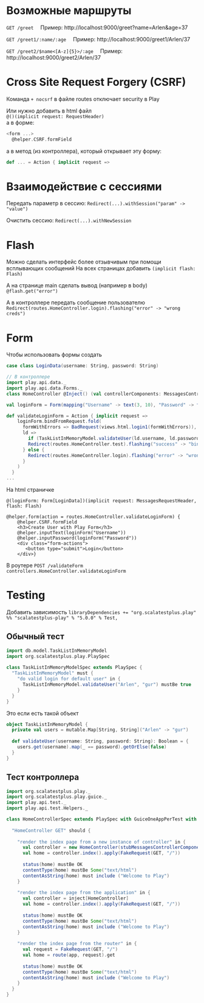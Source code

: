   
# Возможные маршруты  
  
`GET /greet  `
Пример: http://localhost:9000/greet?name=Arlen&age=37  
  
`GET /greet1/:name/:age  `
Пример: http://localhost:9000/greet1/Arlen/37  
  
`GET /greet2/$name<[A-z]{5}>/:age  `
Пример: http://localhost:9000/greet2/Arlen/37  
  
# Cross Site Request Forgery (CSRF)  
Команда `+ nocsrf` в файле routes отключает security в Play  
  
Или нужно добавить в html файл  
`@()(implicit request: RequestHeader)`  
а в форме:  
```scala  
<form ...>  
  @helper.CSRF.formField  
```  
а в метод (из контроллера), который открывает эту форму:  
```scala  
def ... = Action { implicit request =>  
```  
  
# Взаимодействие с сессиями  
Передать параметр в сессию:
`Redirect(...).withSession("param" -> "value")`

Очистить сессию:
`Redirect(...).withNewSession`

# Flash
Можно сделать интерфейс более отзывчивым при помощи всплывающих сообщений
На всех страницах добавить `(implicit flash: Flash)`

А на странице main сделать вывод (например в body) `@flash.get("error")  `

А в контроллере передать сообщение пользователю `Redirect(routes.HomeController.login).flashing("error" -> "wrong creds")`

# Form
Чтобы использовать формы создать
```scala
case class LoginData(username: String, password: String)

// В контроллере
import play.api.data._  
import play.api.data.Forms._  
class HomeController @Inject() (val controllerComponents: MessagesControllerComponents) extends MessagesBaseController {

val loginForm = Form(mapping("Username" -> text(3, 10), "Password" -> text(8))(LoginData.apply)(LoginData.unapply))

def validateLoginForm = Action { implicit request =>  
    loginForm.bindFromRequest.fold(  
      formWithErrors => BadRequest(views.html.login1(formWithErrors)),  
      ld =>  
        if (TaskListInMemoryModel.validateUser(ld.username, ld.password)) {  
        Redirect(routes.HomeController.test).flashing("success" -> "bingo!")  
      } else {  
        Redirect(routes.HomeController.login).flashing("error" -> "wrong creds")  
      }  
    )  
  }
...

```

На html страничке
```play
@(loginForm: Form[LoginData])(implicit request: MessagesRequestHeader, flash: Flash)

@helper.form(action = routes.HomeController.validateLoginForm) {  
    @helper.CSRF.formField  
    <h3>Create User with Play Form</h3>  
    @helper.inputText(loginForm("Username"))  
    @helper.inputPassword(loginForm("Password"))  
    <div class="form-actions">  
       <button type="submit">Login</button>  
    </div>}
```

В роутере
`POST /validateForm controllers.HomeController.validateLoginForm`

# Testing
Добавить зависимость 
`libraryDependencies += "org.scalatestplus.play" %% "scalatestplus-play" % "5.0.0" % Test,`

## Обычный тест
```scala
import db.model.TaskListInMemoryModel  
import org.scalatestplus.play.PlaySpec  
  
class TaskListInMemoryModelSpec extends PlaySpec {  
  "TaskListInMemoryModel" must {  
    "do valid login for default user" in {  
      TaskListInMemoryModel.validateUser("Arlen", "gur") mustBe true  
    }  
  }  
}
```

Это если есть такой объект
```scala
object TaskListInMemoryModel {  
  private val users = mutable.Map[String, String]("Arlen" -> "gur")  
    
  def validateUser(username: String, password: String): Boolean = {  
    users.get(username).map(_ == password).getOrElse(false)  
  }
}
```

## Тест контроллера
```scala
import org.scalatestplus.play._  
import org.scalatestplus.play.guice._  
import play.api.test._  
import play.api.test.Helpers._  

class HomeControllerSpec extends PlaySpec with GuiceOneAppPerTest with Injecting {  
  
  "HomeController GET" should {  
  
    "render the index page from a new instance of controller" in {  
      val controller = new HomeController(stubMessagesControllerComponents())  
      val home = controller.index().apply(FakeRequest(GET, "/"))  
  
      status(home) mustBe OK  
      contentType(home) mustBe Some("text/html")  
      contentAsString(home) must include ("Welcome to Play")  
    }  
  
    "render the index page from the application" in {  
      val controller = inject[HomeController]  
      val home = controller.index().apply(FakeRequest(GET, "/"))  
  
      status(home) mustBe OK  
      contentType(home) mustBe Some("text/html")  
      contentAsString(home) must include ("Welcome to Play")  
    }  
  
    "render the index page from the router" in {  
      val request = FakeRequest(GET, "/")  
      val home = route(app, request).get  
  
      status(home) mustBe OK  
      contentType(home) mustBe Some("text/html")  
      contentAsString(home) must include ("Welcome to Play")  
    }  
  }  
}
```

